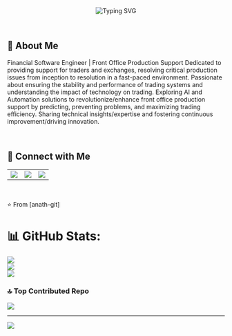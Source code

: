 <div align="center">
  <img src="https://readme-typing-svg.herokuapp.com/?lines=Hello,+I'm+Apurba+Nath!+Welcome!&font=Fira+Code&size=28&pause=250&width=600&height=50&color=1589F0" alt="Typing SVG" />
</div>

<br> <!-- Add a line break for visual spacing -->

## 👋 About Me
Financial Software Engineer | Front Office Production Support
Dedicated to providing support for traders and exchanges, resolving critical production issues from inception to resolution in a fast-paced environment. Passionate about ensuring the stability and performance of trading systems and understanding the impact of technology on trading. Exploring AI and Automation solutions to revolutionize/enhance front office production support by predicting, preventing problems, and maximizing trading efficiency. Sharing technical insights/expertise and fostering continuous improvement/driving innovation.


<br> <!-- Add a line break for visual spacing -->

## 🔗 Connect with Me

<table>
  <tr>
    <td align="center">
      <a href="https://www.linkedin.com/in/apurba-nath-90b49945/"><img src="https://img.shields.io/badge/LinkedIn-%230077B5.svg?style=for-the-badge&logo=linkedin&logoColor=white"></a>
    </td>
    <td align="center">
      <a href="mailto:apurba.nath@gmail.com"><img src="https://img.shields.io/badge/Email-000?style=for-the-badge&logo=gmail&logoColor=red"></a>
    </td>
    <td align="center">
      <a href="https://anath-git.github.io/my-skills-website/"><img src="https://img.shields.io/badge/Website-000?style=for-the-badge&logo=globe&logoColor=white"></a>
    </td>
  </tr>
</table>

<br> <!-- Add a line break for visual spacing -->

⭐️ From [anath-git]
# 📊 GitHub Stats:
![](https://github-readme-stats.vercel.app/api?username=anath-git&theme=dark&hide_border=false&include_all_commits=true&count_private=false)<br/>
![](https://nirzak-streak-stats.vercel.app/?user=anath-git&theme=dark&hide_border=false)<br/>
![](https://github-readme-stats.vercel.app/api/top-langs/?username=anath-git&theme=dark&hide_border=false&include_all_commits=true&count_private=false&layout=compact)

### 🔝 Top Contributed Repo
![](https://github-contributor-stats.vercel.app/api?username=anath-git&limit=5&theme=dark&combine_all_yearly_contributions=true)

---
[![](https://visitcount.itsvg.in/api?id=anath-git&icon=0&color=0)](https://visitcount.itsvg.in)

<!-- Proudly created with GPRM ( https://gprm.itsvg.in ) -->
